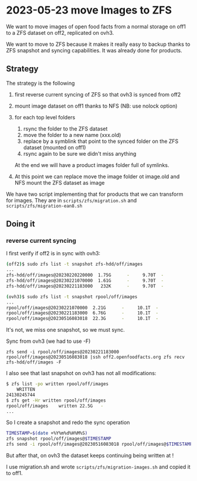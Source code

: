 # 2023-05-23 move Images to ZFS

We want to move images of open food facts from a normal storage on off1 to a ZFS dataset on off2, replicated on ovh3.

We want to move to ZFS because it makes it really easy to backup thanks to ZFS snapshot and syncing capabilities.
It was already done for products.

## Strategy

The strategy is the following

1. first reverse current syncing of ZFS so that ovh3 is synced from off2
2. mount image dataset on off1 thanks to NFS (NB: use nolock option)
3. for each top level folders
   1. rsync the folder to the ZFS dataset
   2. move the folder to a new name (xxx.old)
   3. replace by a symblink that point to the synced folder on the ZFS dataset (mounted on off1)
   4. rsync again to be sure we didn't miss anything

   At the end we will have a product images folder full of symlinks.

4.  At this point we can replace move the image folder ot image.old and NFS mount the ZFS dataset as image

We have two script implementing that for products that we can transform for images. They are in `scripts/zfs/migration.sh` and `scripts/zfs/migration-ean8.sh`

## Doing it

### reverse current syncing

I first verify if off2 is in sync with ovh3:
```bash
(off2)$ sudo zfs list -t snapshot zfs-hdd/off/images
...
zfs-hdd/off/images@20230220220000  1.75G      -     9.70T  -
zfs-hdd/off/images@20230221070000  1.61G      -     9.70T  -
zfs-hdd/off/images@20230221183000   232K      -     9.70T  -
```
```bash
(ovh3)$ sudo zfs list -t snapshot rpool/off/images
...
rpool/off/images@20230221070000  2.21G      -     10.1T  -
rpool/off/images@20230221183000  6.76G      -     10.1T  -
rpool/off/images@20230516083018  22.3G      -     10.1T  -
```
It's not, we miss one snapshot, so we must sync.

Sync from ovh3 (we had to use -F)
```
zfs send -i rpool/off/images@20230221183000 rpool/off/images@20230516083018 |ssh off2.openfoodfacts.org zfs recv zfs-hdd/off/images -F
```

I also see that last snapshot on ovh3 has not all modifications:

```bash
$ zfs list -po written rpool/off/images
    WRITTEN
24130245744
$ zfs get -Hr written rpool/off/images
rpool/off/images	written	22.5G	-
...
```
So I create a snapshot and redo the sync operation
```bash
TIMESTAMP=$(date +%Y%m%d%H%M%S)
zfs snapshot rpool/off/images@$TIMESTAMP
zfs send -i rpool/off/images@20230516083018 rpool/off/images@$TIMESTAMP |ssh off2.openfoodfacts.org zfs recv zfs-hdd/off/images -F
```

But after that, on ovh3 the dataset keeps continuing being written at !


I use migration.sh and wrote `scripts/zfs/migration-images.sh` and copied it to off1.

